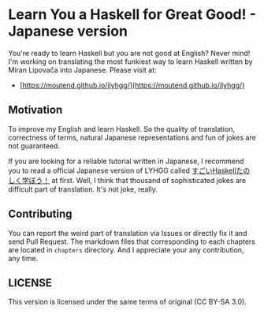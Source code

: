 # Learn You a Haskell for Great Good! - Japanese version


You're ready to learn Haskell but you are not good at English?
Never mind!
I'm working on translating the most funkiest way to learn Haskell written by Miran Lipovača into Japanese.
Please visit at:

* [https://moutend.github.io/jlyhgg/](https://moutend.github.io/jlyhgg/)



## Motivation

To improve my English and learn Haskell.
So the quality of translation,
correctness of terms,
natural Japanese representations and fun of jokes are not guaranteed.

If you are looking for a reliable tutorial written in Japanese,
I recommend you to read a official Japanese version of LYHGG called
[すごいHaskellたのしく学ぼう！](https://estore.ohmsha.co.jp/titles/978427406885P)
at first.
Well, I think that thousand of sophisticated jokes are difficult part of translation.
It's not joke, really.



## Contributing

You can report the weird part of translation via Issues
or directly fix it and send Pull Request.
The markdown files that corresponding to each chapters are located in `chapters` directory.
And I appreciate your any contribution, any time.



## LICENSE

This version is licensed under the same terms of original (CC BY-SA 3.0).
